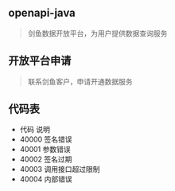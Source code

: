 ## openapi-java
> 剑鱼数据开放平台，为用户提供数据查询服务

## 开放平台申请
> 联系剑鱼客户，申请开通数据服务

## 代码表
* 代码	说明
* 40000	签名错误
* 40001	参数错误
* 40002	签名过期
* 40003	调用接口超过限制
* 40004	内部错误

